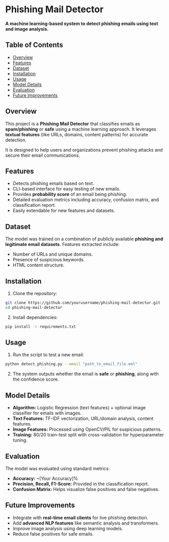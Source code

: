 # Phishing Mail Detector

**A machine learning-based system to detect phishing emails using text and image analysis.**

## Table of Contents

* [Overview](#overview)
* [Features](#features)
* [Dataset](#dataset)
* [Installation](#installation)
* [Usage](#usage)
* [Model Details](#model-details)
* [Evaluation](#evaluation)
* [Future Improvements](#future-improvements)

## Overview

This project is a **Phishing Mail Detector** that classifies emails as **spam/phishing** or **safe** using a machine learning approach. It leverages **textual features** (like URLs, domains, content patterns) for accurate detection.

It is designed to help users and organizations prevent phishing attacks and secure their email communications.

## Features

* Detects phishing emails based on text.
* CLI-based interface for easy testing of new emails.
* Provides **probability score** of an email being phishing.
* Detailed evaluation metrics including accuracy, confusion matrix, and classification report.
* Easily extendable for new features and datasets.

## Dataset

The model was trained on a combination of publicly available **phishing and legitimate email datasets**. Features extracted include:

* Number of URLs and unique domains.
* Presence of suspicious keywords.
* HTML content structure.

## Installation

1. Clone the repository:

```bash
git clone https://github.com/yourusername/phishing-mail-detector.git
cd phishing-mail-detector
```

2. Install dependencies:

```bash
pip install -r requirements.txt
```

## Usage

1. Run the script to test a new email:

```bash
python detect_phishing.py --email "path_to_email_file.eml"
```

2. The system outputs whether the email is **safe** or **phishing**, along with the confidence score.

## Model Details

* **Algorithm:** Logistic Regression (text features) + optional image classifier for emails with images.
* **Text Features:** TF-IDF vectorization, URL/domain analysis, content features.
* **Image Features:** Processed using OpenCV/PIL for suspicious patterns.
* **Training:** 80/20 train-test split with cross-validation for hyperparameter tuning.

## Evaluation

The model was evaluated using standard metrics:

* **Accuracy:** ~[Your Accuracy]%
* **Precision, Recall, F1-Score:** Provided in the classification report.
* **Confusion Matrix:** Helps visualize false positives and false negatives.

## Future Improvements

* Integrate with **real-time email clients** for live phishing detection.
* Add **advanced NLP features** like semantic analysis and transformers.
* Improve image analysis using deep learning models.
* Reduce false positives for safe emails.



